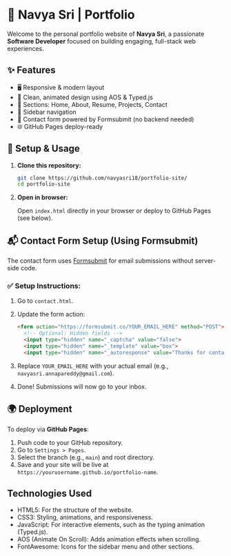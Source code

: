 # 🌟 Navya Sri | Portfolio

Welcome to the personal portfolio website of **Navya Sri**, a passionate **Software Developer** focused on building engaging, full-stack web experiences.

## ✨ Features

* 🖥️ Responsive & modern layout
* 🎨 Clean, animated design using AOS & Typed.js
* 📄 Sections: Home, About, Resume, Projects, Contact
* 💼 Sidebar navigation
* 💌 Contact form powered by Formsubmit (no backend needed)
* 🌐 GitHub Pages deploy-ready

## 🚀 Setup & Usage

1. **Clone this repository:**

   ```bash
   git clone https://github.com/navyasri18/portfolio-site/
   cd portfolio-site
   ```

2. **Open in browser:**

   Open `index.html` directly in your browser
   *or* deploy to GitHub Pages (see below).

## 📬 Contact Form Setup (Using Formsubmit)

The contact form uses [Formsubmit](https://formsubmit.co/) for email submissions without server-side code.

### ✅ Setup Instructions:

1. Go to `contact.html`.

2. Update the form action:

   ```html
   <form action="https://formsubmit.co/YOUR_EMAIL_HERE" method="POST">
     <!-- Optional: Hidden fields -->
     <input type="hidden" name="_captcha" value="false">
     <input type="hidden" name="_template" value="box">
     <input type="hidden" name="_autoresponse" value="Thanks for contacting me! I’ll get back to you soon.">
   ```

3. Replace `YOUR_EMAIL_HERE` with your actual email (e.g., `navyasri.annapareddy@gmail.com`).

4. Done! Submissions will now go to your inbox.

## 🌍 Deployment

To deploy via **GitHub Pages**:

1. Push code to your GitHub repository.
2. Go to `Settings > Pages`.
3. Select the branch (e.g., `main`) and root directory.
4. Save and your site will be live at `https://yourusername.github.io/portfolio-name`.

## Technologies Used

* HTML5: For the structure of the website.
* CSS3: Styling, animations, and responsiveness.
* JavaScript: For interactive elements, such as the typing animation (Typed.js).
* AOS (Animate On Scroll): Adds animation effects when scrolling.
* FontAwesome: Icons for the sidebar menu and other sections.
